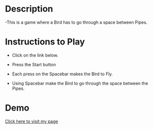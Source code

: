 # Description

-This is a game where a Bird has to go through a space between Pipes.

# Instructions to Play

- Click on the link below.

- Press the Start button

- Each press on the Spacebar makes the Bird to Fly.

- Using Spacebar make the Bird to go through the space between the Pipes.

# Demo

[Click here to visit my page](https://richardhadzhiev.github.io/flappy-bird/)
